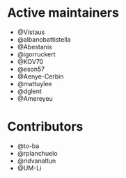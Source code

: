 # Active maintainers
* @Vistaus
* @albanobattistella
* @Abestanis
* @igorruckert
* @KOV70
* @eson57
* @Aenye-Cerbin
* @mattuylee
* @dglent
* @Amereyeu

# Contributors
* @to-ba
* @rplanchuelo
* @ridvanaltun
* @UM-Li
